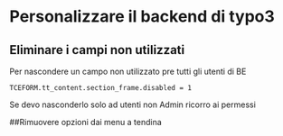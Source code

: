 
# Personalizzare il backend di typo3

## Eliminare i campi non utilizzati 
Per nascondere un campo non utilizzato pre tutti gli utenti di BE
```
TCEFORM.tt_content.section_frame.disabled = 1 
```
Se devo nasconderlo solo ad utenti non Admin ricorro ai permessi

##Rimuovere opzioni dai menu a tendina
